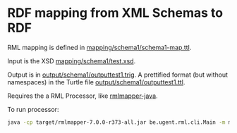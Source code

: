 # RDF mapping from XML Schemas to RDF

RML mapping is defined in [mapping/schema1/schema1-map.ttl]().

Input is the XSD [mapping/schema1/test.xsd]().

Output is in [output/schema1/outputtest1.trig](). A prettified format (but without namespaces) in the Turtle file [output/schema1/outputtest1.ttl]().

Requires the a RML Processor, like [rmlmapper-java](https://github.com/RMLio/rmlmapper-java).

To run processor:

```sh
java -cp target/rmlmapper-7.0.0-r373-all.jar be.ugent.rml.cli.Main -m mapping/schema1/schema1-map.ttl -o output/outputtest1.trig -b "http://localhost/"
```
